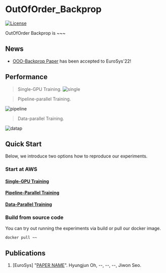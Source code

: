 # OutOfOrder_Backprop

[![License](https://img.shields.io/badge/License-Apache%202.0-blue.svg)](https://opensource.org/licenses/Apache-2.0)

OutOfOrder Backprop is ~~~

## News
- [OOO-Backprop Paper](link) has been accepted to EuroSys'22!

## Performance

>Single-GPU Training.
![single](https://user-images.githubusercontent.com/78071764/151532657-bb4a35c3-83bc-49a4-8792-2a4b3277dc7d.png)


>Pipeline-parallel Training.

![pipeline](https://user-images.githubusercontent.com/78071764/151532720-0c64410a-317d-4c6b-a4b4-8b96c622aae1.png)

>Data-parallel Training.

![datap](https://user-images.githubusercontent.com/78071764/151532987-d56e3311-407d-406e-b389-ab811267eda9.png)


## Quick Start

Below, we introduce two options how to reproduce our experiments.

### Start at AWS

#### [Single-GPU Training](impl/single_gpu/README.md)

#### [Pipeline-Parallel Training](impl/pipeline_parallel/README.md)

#### [Data-Parallel Training](impl/data_parallel/README.md)

### Build from source code

You can try out running the experiments via build or pull our docker image.

```
docker pull ~~
```

## Publications
1. [EuroSys] "[PAPER NAME](link)". Hyungjun Oh, --, --, --, Jiwon Seo.
